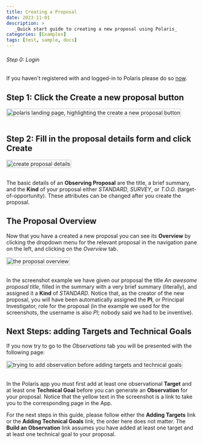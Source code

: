 ```yaml
---
title: Creating a Proposal
date: 2023-11-01
description: >
   _Quick start guide to creating a new proposal using Polaris_
categories: [Examples]
tags: [test, sample, docs]
---
```


###### Step 0: Login

If you haven't registered with and logged-in to Polaris please do so [now](tbc).

##  Step 1: Click the **Create a new proposal** button

<img src="/images/getting-started/proposal_create.png" style="width: max-content" alt="polaris landing page, highlighting the create a new proposal button">
<br />
<br />

## Step 2: Fill in the proposal details form and click **Create**

<img src="/images/getting-started/proposal_create_details.png" style="width: fit-content" alt="create proposal details"> 
<br />
<br />

The basic details of an **Observing Proposal** are the title, a brief summary, and the **Kind** of your proposal 
either _STANDARD_, _SURVEY_, or _T.O.O._ (target-of-opportunity). These attributes can be changed after you create 
the proposal.

## The Proposal Overview

Now that you have a created a new proposal you can see its **Overview** by clicking the dropdown 
menu for the relevant proposal in the navigation pane on the left, and clicking on the _Overview_ 
tab.

<img src="/images/getting-started/proposal_overview.png" style="width: fit-content" alt="the proposal overview">
<br />
<br />

In the screenshot example we have given our proposal the title _An awesome proposal title_, filled 
in the summary with a very brief summary (literally), and assigned it a **Kind** of _STANDARD_. Notice 
that, as the creator of the new proposal, you will have been automatically assigned the **PI**, or 
Principal Investigator, role for the proposal (in the example we used for the screenshots, the 
username is also _PI_; nobody said we had to be inventive).

## Next Steps: adding Targets and Technical Goals

If you now try to go to the _Observations_ tab you will be presented with the following page:

<img src="/images/getting-started/observations_missing_target_goal.png" style="width: fit-content" alt="trying to add observation before adding targets and technical goals">
<br />
<br />

In the Polaris app you must first add at least one observational **Target** and at least one **Technical
Goal** before you can generate an **Observation** for your proposal. Notice that the yellow text in the
screenshot is a link to take you to the corresponding page in the App. 

For the next steps in this guide, please follow either the **Adding Targets** link or the **Adding Technical Goals** 
link, the order here does not matter. The **Build an Observation** link assumes you have added at least one target 
and at least one technical goal to your proposal.
